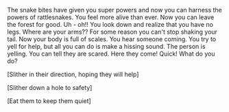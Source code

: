 The snake bites have given you super powers and now you can harness the powers
of rattlesnakes. You feel more alive than ever. Now you can leave the forest for 
good. Uh - oh!! You look down and realize that you have no legs. Where are your arms??
For some reason you can't stop shaking your tail. Now your body is full of scales. You hear 
someone coming. You try to yell for help, but all you can do is make a hissing sound. The person
is yelling. You can tell they are scared. Here they come! Quick! What do you do?

[Slither in their direction, hoping they will help]

[Slither down a hole to safety]

[Eat them to keep them quiet]